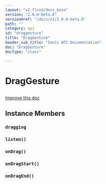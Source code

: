 ```yaml
---
layout: "v2_fluid/docs_base"
version: "2.0.0-beta.8"
versionHref: "/docs/v2/2.0.0-beta.8"
path: ""
category: api
id: "draggesture"
title: "DragGesture"
header_sub_title: "Ionic API Documentation"
doc: "DragGesture"
docType: "class"

---
```










<h1 class="api-title">
<a class="anchor" name="drag-gesture" href="#drag-gesture"></a>

DragGesture






</h1>

<a class="improve-v2-docs" href="http://github.com/driftyco/ionic/edit/2.0//src/gestures/drag-gesture.ts#L1">
Improve this doc
</a>







<!-- @usage tag -->


<!-- @property tags -->



<!-- instance methods on the class -->

<h2><a class="anchor" name="instance-members" href="#instance-members"></a>Instance Members</h2>

<div id="dragging"></div>

<h3>
<a class="anchor" name="dragging" href="#dragging"></a>
<code>dragging</code>
  

</h3>












<div id="listen"></div>

<h3>
<a class="anchor" name="listen" href="#listen"></a>
<code>listen()</code>
  

</h3>












<div id="onDrag"></div>

<h3>
<a class="anchor" name="onDrag" href="#onDrag"></a>
<code>onDrag()</code>
  

</h3>












<div id="onDragStart"></div>

<h3>
<a class="anchor" name="onDragStart" href="#onDragStart"></a>
<code>onDragStart()</code>
  

</h3>












<div id="onDragEnd"></div>

<h3>
<a class="anchor" name="onDragEnd" href="#onDragEnd"></a>
<code>onDragEnd()</code>
  

</h3>













<!-- related link --><!-- end content block -->


<!-- end body block -->


